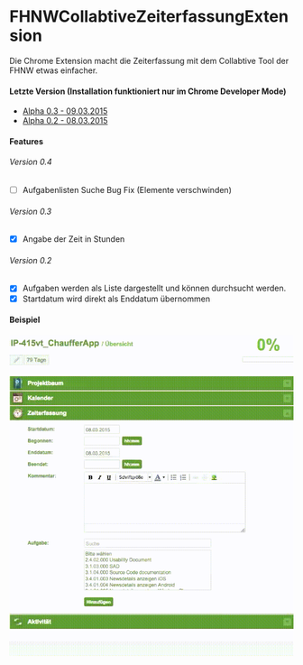 # FHNWCollabtiveZeiterfassungExtension
Die Chrome Extension macht die Zeiterfassung mit dem Collabtive Tool der FHNW etwas einfacher.

#### Letzte Version (Installation funktioniert nur im Chrome Developer Mode)
- [Alpha 0.3 - 09.03.2015](https://github.com/cansik/FHNWCollabtiveZeiterfassungExtension/blob/master/bin/FHNWCollabtiveZeiterfassungExtension_v0.3.crx?raw=true)
- [Alpha 0.2 - 08.03.2015](https://github.com/cansik/FHNWCollabtiveZeiterfassungExtension/blob/master/bin/FHNWCollabtiveZeiterfassungExtension_v0.2.crx?raw=true)

#### Features
###### Version 0.4
- [ ] Aufgabenlisten Suche Bug Fix (Elemente verschwinden) 

###### Version 0.3
- [x] Angabe der Zeit in Stunden

###### Version 0.2
- [x] Aufgaben werden als Liste dargestellt und können durchsucht werden.
- [x] Startdatum wird direkt als Enddatum übernommen

#### Beispiel
![My image](https://raw.githubusercontent.com/cansik/FHNWCollabtiveZeiterfassungExtension/master/img/collabtive_fix_demo.gif)
